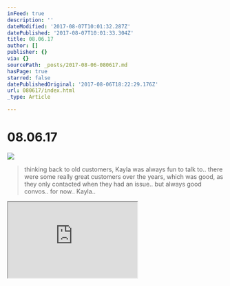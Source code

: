 ```yaml
---
inFeed: true
description: ''
dateModified: '2017-08-07T10:01:32.287Z'
datePublished: '2017-08-07T10:01:33.304Z'
title: 08.06.17
author: []
publisher: {}
via: {}
sourcePath: _posts/2017-08-06-080617.md
hasPage: true
starred: false
datePublishedOriginal: '2017-08-06T18:22:29.176Z'
url: 080617/index.html
_type: Article

---
```

# 08.06.17
![](https://the-grid-user-content.s3-us-west-2.amazonaws.com/fda0944d-fac9-47a5-a499-bb172d7a8e38.png)

> thinking back to old customers, Kayla was always fun to talk to.. there were some really great customers over the years, which was good, as they only contacted when they had an issue.. but always good convos.. for now.. Kayla..

<iframe src="https://the-grid.github.io/ed-userhtml/?g=eJxdkNGKwjAQRX-lBNxH0yor6hplv6Rkk6kJpp0wM6H499tNHxZ9nMPhcJlLHMiO0MzRSzCqa9uNagLEe5DlOhxUw44wpTjdjZpQNVX_QfJAK2ByRgWRzGet5y1jmbxLWPzW4ahzsk8gfSuUTJU2-2-tbY7vopB1D9a7_bHdnT677sOO-cthQjJw8oMfKrBFsP9rGqECFYXooSdIVsCbwSZeMQec-yU8wiT8b1dceBn_iggy8iLWgLpe9PqX6y9ua2dM" height="176" style=""></iframe>